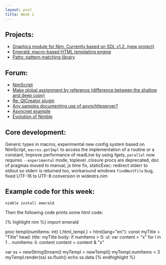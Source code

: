 ```yaml
---
layout: post
title: Week 2
---
```


Projects:
---------

* [Graphics module for Nim. Currently based on SDL v1.2. (new project)](https://github.com/nim-lang/graphics)
* [Emerald: macro-based HTML templating engine](http://flyx.github.io/emerald/)
* [Patty: pattern matching library](https://github.com/andreaferretti/patty)

Forum:
------

* [NimScript](http://forum.nim-lang.org/t/1544)
* [Make global assignment by reference (difference between the shallow and deep copy)](http://forum.nim-lang.org/t/1543)
* [Re: QtCreator plugin](http://forum.nim-lang.org/t/1229/3)
* [Any samples documenting use of asynchttpserver?](http://forum.nim-lang.org/t/1074/1)
* [Asyncnet example](http://forum.nim-lang.org/t/1551)
* [Evolution of Nimble](http://forum.nim-lang.org/t/1530/1)

Core development:
-----------------

Generic types in macros, experimental new config system based on NimScript, `macros.getImpl` to access the implementation of a routine or a constant, Improve performance of readLine by using fgets, `parallel` now requires `--experimental` mode, toplevel .closure procs are deprecated, doc of pragmas moved to manual, js time fix, staticExec: redirect stderr to stdout so stderr is returned too, workaround windows `findNextFile` bug, fixed UTF-16 to UTF-8 conversion in widestrs.nim

Example code for this week:
---------------------------

`nimble install emerald`

Then the following code prints some html code:

{% highlight nim %}
import emerald

proc templ(numItems: int) {.html_templ.} =
  html(lang="en"):
    const myTitle = "Title"
    head:
      title: myTitle
    body:
      if numItems > 0:
        ul:
          var content = "x"
          for i in 1 .. numItems:
            li: content
            content = content & "x"

var
  ss = newStringStream()
  myTempl = newTempl()
myTempl.numItems = 3
myTempl.render(ss)
ss.flush()
echo ss.data
{% endhighlight %}